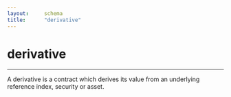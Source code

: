 ```yaml
---
layout:		schema
title:		"derivative"
---
```


# derivative

---

A derivative is a contract which derives its value from an underlying reference index, security or asset.